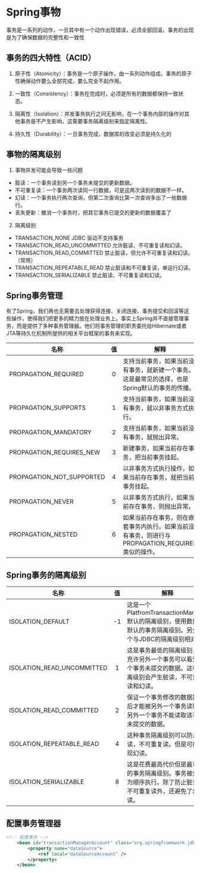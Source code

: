 # Spring事物

事务是一系列的动作，一旦其中有一个动作出现错误，必须全部回滚。事务的出现是为了确保数据的完整性和一致性

## 事务的四大特性（ACID）

1. 原子性（Atomicity）：事务是一个原子操作，由一系列动作组成。事务的原子性确保动作要么全部完成，要么完全不起作用。

2. 一致性（Consistency）：事务在完成时，必须是所有的数据都保持一致状态。

3. 隔离性（Isolation）：并发事务执行之间无影响，在一个事务内部的操作对其他事务是不产生影响，这需要事务隔离级别来指定隔离性。

4. 持久性（Durability）：一旦事务完成，数据库的改变必须是持久化的

## 事物的隔离级别

1. 事物并发可能会导致一些问题

- 脏读：一个事务读到另一个事务未提交的更新数据。 
- 不可重复读：一个事务两次读同一行数据，可是这两次读到的数据不一样。 
- 幻读：一个事务执行两次查询，但第二次查询比第一次查询多出了一些数据行。 
- 丢失更新：撤消一个事务时，把其它事务已提交的更新的数据覆盖了

2. 隔离级别
- TRANSACTION_NONE JDBC 驱动不支持事务 
- TRANSACTION_READ_UNCOMMITTED 允许脏读、不可重复读和幻读。 
- TRANSACTION_READ_COMMITTED 禁止脏读，但允许不可重复读和幻读。 （常用）
- TRANSACTION_REPEATABLE_READ 禁止脏读和不可重复读，单运行幻读。 
- TRANSACTION_SERIALIZABLE 禁止脏读、不可重复读和幻读。

## Spring事务管理
有了Spring，我们再也无需要去处理获得连接、关闭连接、事务提交和回滚等这些操作，使得我们把更多的精力放在处理业务上。事实上Spring并不直接管理事务，而是提供了多种事务管理器。他们将事务管理的职责委托给Hibernate或者JTA等持久化机制所提供的相关平台框架的事务来实现。

|名称| 值 |解释|
|-| :-: |-|
|PROPAGATION_REQUIRED | 0 |支持当前事务，如果当前没有事务，就新建一个事务。这是最常见的选择，也是Spring默认的事务的传播。|
|PROPAGATION_SUPPORTS | 1 | 支持当前事务，如果当前没有事务，就以非事务方式执行。 |
|PROPAGATION_MANDATORY | 2 |支持当前事务，如果当前没有事务，就抛出异常。 |
|PROPAGATION_REQUIRES_NEW | 3 |新建事务，如果当前存在事务，把当前事务挂起。 |
|PROPAGATION_NOT_SUPPORTED | 4 |以非事务方式执行操作，如果当前存在事务，就把当前事务挂起。|
|PROPAGATION_NEVER | 5 |以非事务方式执行，如果当前存在事务，则抛出异常。 |
|PROPAGATION_NESTED| 6 |如果当前存在事务，则在嵌套事务内执行。如果当前没有事务，则进行与PROPAGATION_REQUIRED类似的操作。|

## Spring事务的隔离级别
|名称| 值 |解释|
|-| :-: |-|
|ISOLATION_DEFAULT | -1 |这是一个PlatfromTransactionManager默认的隔离级别，使用数据库默认的事务隔离级别。另外四个与JDBC的隔离级别相对应|
|ISOLATION_READ_UNCOMMITTED | 1 | 这是事务最低的隔离级别，它充许另外一个事务可以看到这个事务未提交的数据。这种隔离级别会产生脏读，不可重复读和幻读。 |
|ISOLATION_READ_COMMITTED | 2 |保证一个事务修改的数据提交后才能被另外一个事务读取。另外一个事务不能读取该事务未提交的数据。 |
|ISOLATION_REPEATABLE_READ | 4 |这种事务隔离级别可以防止脏读，不可重复读。但是可能出现幻读。 |
|ISOLATION_SERIALIZABLE | 8 |这是花费最高代价但是最可靠的事务隔离级别。事务被处理为顺序执行。除了防止脏读，不可重复读外，还避免了幻读。|

## 配置事务管理器
``` xml
<!-- 配置事务 -->
	<bean id="transactionManagerAccount" class="org.springframework.jdbc.datasource.DataSourceTransactionManager">
		<property name="dataSource">
			<ref local="dataSourceAccount" />
		</property>
	</bean>
```

